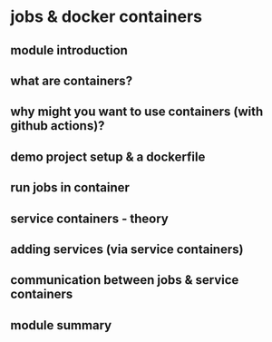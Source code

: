 # jobs & docker containers

## module introduction

## what are containers?

## why might you want to use containers (with github actions)?

## demo project setup & a dockerfile

## run jobs in container

## service containers - theory

## adding services (via service containers)

## communication between jobs & service containers

## module summary